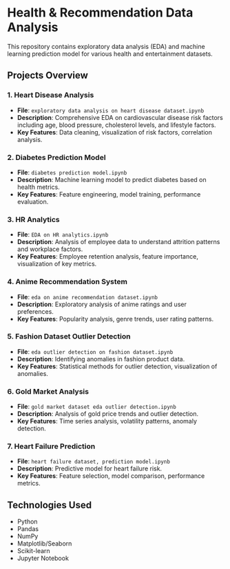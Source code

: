# Health & Recommendation Data Analysis

This repository contains exploratory data analysis (EDA) and machine learning  prediction model for various health and entertainment datasets.

## Projects Overview

### 1. Heart Disease Analysis
- **File**: `exploratory data analysis on heart disease dataset.ipynb`
- **Description**: Comprehensive EDA on cardiovascular disease risk factors including age, blood pressure, cholesterol levels, and lifestyle factors.
- **Key Features**: Data cleaning, visualization of risk factors, correlation analysis.

### 2. Diabetes Prediction Model
- **File**: `diabetes prediction model.ipynb`
- **Description**: Machine learning model to predict diabetes based on health metrics.
- **Key Features**: Feature engineering, model training, performance evaluation.

### 3. HR Analytics
- **File**: `EDA on HR analytics.ipynb`
- **Description**: Analysis of employee data to understand attrition patterns and workplace factors.
- **Key Features**: Employee retention analysis, feature importance, visualization of key metrics.

### 4. Anime Recommendation System
- **File**: `eda on anime recommendation dataset.ipynb`
- **Description**: Exploratory analysis of anime ratings and user preferences.
- **Key Features**: Popularity analysis, genre trends, user rating patterns.

### 5. Fashion Dataset Outlier Detection
- **File**: `eda outlier detection on fashion dataset.ipynb`
- **Description**: Identifying anomalies in fashion product data.
- **Key Features**: Statistical methods for outlier detection, visualization of anomalies.

### 6. Gold Market Analysis
- **File**: `gold market dataset eda outlier detection.ipynb`
- **Description**: Analysis of gold price trends and outlier detection.
- **Key Features**: Time series analysis, volatility patterns, anomaly detection.

### 7. Heart Failure Prediction
- **File**: `heart failure dataset, prediction model.ipynb`
- **Description**: Predictive model for heart failure risk.
- **Key Features**: Feature selection, model comparison, performance metrics.

## Technologies Used
- Python
- Pandas
- NumPy
- Matplotlib/Seaborn
- Scikit-learn
- Jupyter Notebook
